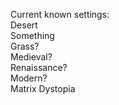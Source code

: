 Current known settings: \
Desert \
Something \
Grass? \
Medieval? \
Renaissance? \
Modern? \
Matrix Dystopia 
